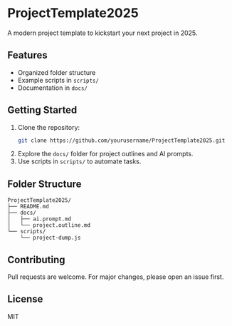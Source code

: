 # ProjectTemplate2025

A modern project template to kickstart your next project in 2025.

## Features

-   Organized folder structure
-   Example scripts in `scripts/`
-   Documentation in `docs/`

## Getting Started

1. Clone the repository:
    ```sh
    git clone https://github.com/yourusername/ProjectTemplate2025.git
    ```
2. Explore the `docs/` folder for project outlines and AI prompts.
3. Use scripts in `scripts/` to automate tasks.

## Folder Structure

```
ProjectTemplate2025/
├── README.md
├── docs/
│   ├── ai.prompt.md
│   └── project.outline.md
└── scripts/
    └── project-dump.js
```

## Contributing

Pull requests are welcome. For major changes, please open an issue first.

## License

MIT
